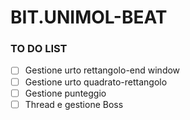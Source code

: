 # BIT.UNIMOL-BEAT

<h3> TO DO LIST </h3>

- [ ] Gestione urto rettangolo-end window
- [ ] Gestione urto quadrato-rettangolo
- [ ] Gestione punteggio
- [ ] Thread e gestione Boss
